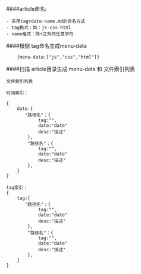 ####article命名:

	- 采用tag+date-name.md的命名方式
	- tag格式：如：js-css-html
	- name格式：除+之外的任意字符


####根据 tag命名生成menu-data
    
    	{menu-data:["js","css","html"]}



####扫描 article目录生成 menu-data 和 文件索引列表

	文件索引列表

	时间索引：

	{
	    date:{  
	       "路径名"：{
                tag:"",
                date:"date"
                desc:"描述"
          	},
          	"路径名"：{
                tag:"",
                date:"date"
                desc:"描述"
            },
	    }
	}

	tag索引：
    {
	    tag:{
	       "路径名"：{
                tag:"",
                date:"date"
                desc:"描述"
          	},
          	"路径名"：{
                tag:"",
                date:"date"
                desc:"描述"
            },
	    }
	}
